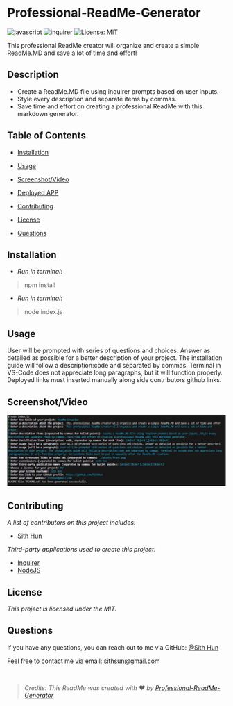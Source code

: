 # Professional-ReadMe-Generator 
![javascript](https://img.shields.io/badge/languages-javascript-blue) ![inquirer](https://img.shields.io/badge/packages-inquirer-purple) [![License: MIT](https://img.shields.io/badge/License-MIT-yellow.svg)](https://opensource.org/licenses/MIT)

This professional ReadMe creator will organize and create a simple ReadMe.MD and save a lot of time and effort!

## Description
* Create a ReadMe.MD file using inquirer prompts based on user inputs.
* Style every description and separate items by commas.
* Save time and effort on creating a professional ReadMe with this markdown generator.

## Table of Contents
- [Installation](#installation)
- [Usage](#usage)

- [Screenshot/Video](#screenshotvideo)
- [Deployed APP](#deployed-application)
- [Contributing](#contributing)
- [License](#license)
- [Questions](#questions)

## Installation
* _Run in terminal_:
> npm install

* _Run in terminal_:
> node index.js

## Usage
User will be prompted with series of questions and choices. Answer as detailed as possible for a better description of your project. The installation guide will follow a description:code and separated by commas. Terminal in VS-Code does not appreciate long paragraphs, but it will function properly. Deployed links must inserted manually along side contributors github links.

## Screenshot/Video

![IMAGE 1](./assets/front.jpg)

## Contributing
*A list of contributors on this project includes:*

* [Sith Hun](https://github.com/SithHun)

*Third-party applications used to create this project:*
* [Inquirer](#inquirer)
* [NodeJS](#nodejs)

## License
*This project is licensed under the MIT.*

## Questions
If you have any questions, you can reach out to me via GitHub: [@Sith Hun](https://github.com/SithHun)

Feel free to contact me via email: sithsun@gmail.com

<br>

> *Credits: This ReadMe was created with ❤️ by [Professional-ReadMe-Generator](https://github.com/SithHun/Professional-ReadMe-Generator)*